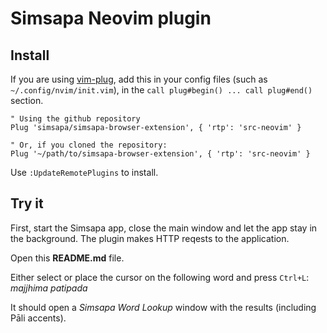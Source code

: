 # Simsapa Neovim plugin

## Install

If you are using [vim-plug](https://github.com/junegunn/vim-plug), add this in your config files (such as `~/.config/nvim/init.vim`), in the `call plug#begin() ... call plug#end()` section.

``` vim-script
" Using the github repository
Plug 'simsapa/simsapa-browser-extension', { 'rtp': 'src-neovim' }

" Or, if you cloned the repository:
Plug '~/path/to/simsapa-browser-extension', { 'rtp': 'src-neovim' }
```

Use `:UpdateRemotePlugins` to install.

## Try it

First, start the Simsapa app, close the main window and let the app stay in the
background. The plugin makes HTTP reqests to the application.

Open this **README.md** file.

Either select or place the cursor on the following word and press `Ctrl+L`: _majjhima patipada_

It should open a _Simsapa Word Lookup_ window with the results (including Pāli accents).
